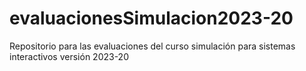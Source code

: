 # evaluacionesSimulacion2023-20
Repositorio para las evaluaciones del curso simulación para sistemas interactivos versión 2023-20
